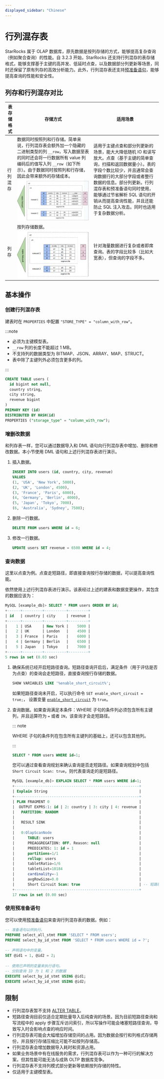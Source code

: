 ```yaml
---
displayed_sidebar: "Chinese"
---
```


# 行列混存表

StarRocks 属于 OLAP 数据库，原先数据是按列存储的方式，能够提高复杂查询（例如聚合查询）的性能。自 3.2.3 开始，StarRocks 还支持行列混存的表存储格式，能够支撑基于主键的高并发、低延时点查，以及数据部分列更新等场景，同时还保留了原有列存的高效分析能力。此外，行列混存表还支持[预准备语句](../sql-reference/sql-statements/prepared_statement.md)，能够提高查询的性能和安全性。

## 列存和行列混存对比

| **表存储格式** | **存储方式**                                                 | **适用场景**                                                 |
| -------------- | ------------------------------------------------------------ | ------------------------------------------------------------ |
| 行列混存       | 数据同时按照列和行存储。简单来说，行列混存表会额外加一个隐藏的二进制类型的列 `__row`，写入数据至表的同时还会将一行数据所有 value 列编码后的值写入列 `__row`（如下所示）。由于数据同时按照列和行存储，因此会带来额外的存储成本。![img](../assets/table_design/hybrid_table.png) | 适用于主键点查和部分列更新的场景，能大大降低随机 IO 和读写放大。点查（基于主键的简单查询，扫描和返回数据量小）。表的字段个数比较少，并且通常会查询数据行的大部分字段或者整行数据的信息。部分列更新。行列混存表和预准备语句同时使用，能够通过节省解析 SQL 语句的开销从而提高查询性能，并且还能防止 SQL 注入攻击。同时也适用于复杂数据分析。 |
| 列存           | 按列存储数据。![img](../assets/table_design/columnar_table.png) | 针对海量数据进行复杂或者即席查询。表的字段比较多（比如大宽表），但查询的字段不多。 |

## 基本操作

### 创建行列混存表

建表时在 `PROPERTIES` 中配置 `"STORE_TYPE" = "column_with_row"`。

:::note

- 必须为主键模型表。
- `__row` 列的长度不能超过 1 MB。
- 不支持列的数据类型为 BITMAP、JSON、ARRAY、MAP、STRUCT。
- 表中除了主键列外必须包含更多的列。

:::

```SQL
CREATE TABLE users (
  id bigint not null,
  country string,
  city string,
  revenue bigint
)
PRIMARY KEY (id)
DISTRIBUTED BY HASH(id)
PROPERTIES ("storage_type" = "column_with_row");
```

### 增删改数据

和列存表一样，您可以通过数据导入和 DML 语句向行列混存表中增加、删除和修改数据。本小节使用 DML 语句和上述行列混存表进行演示。

1. 插入数据。

   ```SQL
   INSERT INTO users (id, country, city, revenue)
   VALUES 
   (1, 'USA', 'New York', 5000),
   (2, 'UK', 'London', 4500),
   (3, 'France', 'Paris', 6000),
   (4, 'Germany', 'Berlin', 4000),
   (5, 'Japan', 'Tokyo', 7000),
   (6, 'Australia', 'Sydney', 7500);
   ```

2. 删除一行数据。

   ```SQL
   DELETE FROM users WHERE id = 6;
   ```

3. 修改一行数据。

   ```SQL
   UPDATE users SET revenue = 6500 WHERE id = 4;
   ```

### 查询数据

这里以点查为例。点查走短路径，即直接查询按行存储的数据，可以提高查询性能。

依然使用上述行列混存表进行演示。该表经过上述的建表和数据变更操作，其包含的数据应该为：

```SQL
MySQL [example_db]> SELECT * FROM users ORDER BY id;
+------+---------+----------+---------+
| id   | country | city     | revenue |
+------+---------+----------+---------+
|    1 | USA     | New York |    5000 |
|    2 | UK      | London   |    4500 |
|    3 | France  | Paris    |    6000 |
|    4 | Germany | Berlin   |    6500 |
|    5 | Japan   | Tokyo    |    7000 |
+------+---------+----------+---------+
5 rows in set (0.03 sec)
```

1. 确保系统已经开启短路径查询。短路径查询开启后，满足条件（用于评估是否为点查）的查询会走短路径，直接查询按行存储的数据。

   ```SQL
   SHOW VARIABLES LIKE '%enable_short_circuit%';
   ```

   如果短路径查询未开启，可以执行命令 `SET enable_short_circuit = true;`， 设置变量 [ `enable_short_circuit`](xxx) 为 `true`。

2. 查询数据。如果查询满足本条件：WHERE 子句的条件列必须包含所有主键列，并且运算符为  `=` 或者 `IN`，该查询才会走短路径。

   ::: note

   WHERE 子句的条件列在包含所有主键列的基础上，还可以包含其他列。

   :::

   ```SQL
   SELECT * FROM users WHERE id=1;
   ```

   您可以通过查看查询规划来确认查询是否走短路径。如果查询规划中包括 `Short Circuit Scan: true`，则代表查询走的是短路径。

   ```SQL
   MySQL [example_db]> EXPLAIN SELECT * FROM users WHERE id=1;
   +---------------------------------------------------------+
   | Explain String                                          |
   +---------------------------------------------------------+
   | PLAN FRAGMENT 0                                         |
   |  OUTPUT EXPRS:1: id | 2: country | 3: city | 4: revenue |
   |   PARTITION: RANDOM                                     |
   |                                                         |
   |   RESULT SINK                                           |
   |                                                         |
   |   0:OlapScanNode                                        |
   |      TABLE: users                                       |
   |      PREAGGREGATION: OFF. Reason: null                  |
   |      PREDICATES: 1: id = 1                              |
   |      partitions=1/1                                     |
   |      rollup: users                                      |
   |      tabletRatio=1/6                                    |
   |      tabletList=10184                                   |
   |      cardinality=-1                                     |
   |      avgRowSize=0.0                                     |
   |      Short Circuit Scan: true                           | -- 短路径查询生效
   +---------------------------------------------------------+
   17 rows in set (0.00 sec)
   ```

### 使用预准备语句

您可以使用[预准备语句](../sql-reference/sql-statements/prepared_statement.md#使用预准备语句)来查询行列混存表的数据。例如：

```SQL
-- 准备语句以供执行。
PREPARE select_all_stmt FROM 'SELECT * FROM users';
PREPARE select_by_id_stmt FROM 'SELECT * FROM users WHERE id = ?';

-- 声明语句中的变量。
SET @id1 = 1, @id2 = 2;

-- 使用已声明的变量来执行语句。
-- 分别查询 ID 为 1 和 2 的数据
EXECUTE select_by_id_stmt USING @id1;
EXECUTE select_by_id_stmt USING @id2;
```

## 限制

- 行列混存表暂不支持 [ALTER TABLE](../sql-reference/sql-statements/data-definition/ALTER_TABLE.md)。
- 短路径查询目前仅适合定期批量导入后纯查询的场景。因为目前短路径查询和写流程中的 apply 步骤互斥访问索引，所以写操作可能会堵塞短路径查询，导致写入时会影响点查的响应时间。
- 行列混存表可能会大幅增加存储空间的占用。因为数据会按行和列格式存储两份，并且按行存储压缩比可能不如按列存储高。
- 行列混存表会增加数据导入耗时和资源占用。
- 如果业务场景中有在线服务的需求，行列混存表可以作为一种可行的解决方案，但其性能可能无法与成熟 OLTP 数据库竞争。
- 行列混存表不支持列模式部分更新等依赖按列存储的特性。
- 仅适用于主键模型表。